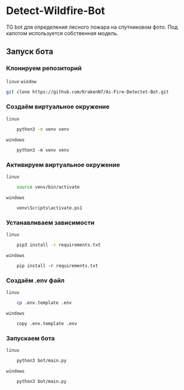 # Detect-Wildfire-Bot

TG bot для определения лесного пожара на спутниковом фото. Под капотом используется собственная модель.

## Запуск бота

### Клонируем репозиторий

`linux`  `window`

```bash
git clone https://github.com/KrakenN7/Ai-Fire-Detectet-Bot.git
```

### Создаём виртуальное окружение

`linux`

```bash
    python3 -m venv venv
```

`windows`

```shell
    python3 -m venv venv
```

### Активируем виртуальное окружение

`linux`

```bash
    source venv/bin/activate
```

`windows`

```shell
    venv\Scripts\activate.ps1
```

### Устанавливаем зависимости

`linux`

```bash
    pip3 install -r requirements.txt
```

`windows`

```shell
    pip install -r requirements.txt
```

### Создаём .env файл

`linux`

```bash
    cp .env.template .env
```

`windows`

```shell
    copy .env.template .env
```

### Запускаем бота

`linux`

```bash
    python3 bot/main.py
```

`windows`

```shell
    python3 bot/main.py
```

